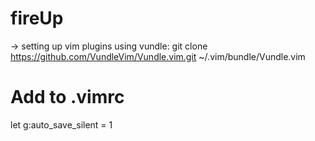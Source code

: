# fireUp

-> setting up vim plugins using vundle:
git clone https://github.com/VundleVim/Vundle.vim.git ~/.vim/bundle/Vundle.vim

# Add to .vimrc
let g:auto_save_silent = 1 

